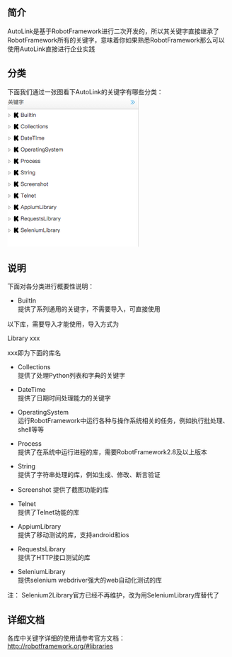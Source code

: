 ## 简介

AutoLink是基于RobotFramework进行二次开发的，所以其关键字直接继承了RobotFramework所有的关键字，意味着你如果熟悉RobotFramework那么可以使用AutoLink直接进行企业实践

## 分类
下面我们通过一张图看下AutoLink的关键字有哪些分类：
![关键字分类](./img/keywords.png)

## 说明
下面对各分类进行概要性说明：
- BuiltIn  
提供了系列通用的关键字，不需要导入，可直接使用

以下库，需要导入才能使用，导入方式为

Library xxx

xxx即为下面的库名

- Collections  
提供了处理Python列表和字典的关键字

- DateTime  
提供了日期时间处理能力的关键字

- OperatingSystem  
运行RobotFramework中运行各种与操作系统相关的任务，例如执行批处理、shell等等

- Process  
提供了在系统中运行进程的库，需要RobotFramework2.8及以上版本

- String  
提供了字符串处理的库，例如生成、修改、断言验证

- Screenshot
提供了截图功能的库

- Telnet  
提供了Telnet功能的库

- AppiumLibrary  
提供了移动测试的库，支持android和ios

- RequestsLibrary  
提供了HTTP接口测试的库

- SeleniumLibrary  
提供selenium webdriver强大的web自动化测试的库

注： Selenium2Library官方已经不再维护，改为用SeleniumLibrary库替代了

## 详细文档
各库中关键字详细的使用请参考官方文档：http://robotframework.org/#libraries
